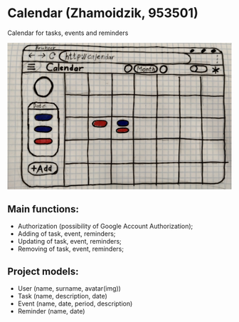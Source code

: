 # Calendar  (Zhamoidzik, 953501)

Calendar for tasks, events and reminders

![calendar-mock](./srcimg.jpg)

## Main functions:
* Authorization (possibility of Google Account Authorization);
* Adding of task, event, reminders;
* Updating of task, event, reminders;
* Removing of task, event, reminders;

## Project models:
* User (name, surname, avatar(img))
* Task (name, description, date)
* Event (name, date, period, description)
* Reminder (name, date)

